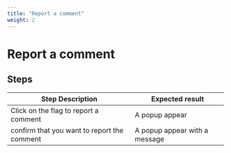 ```yaml
---
title: "Report a comment"
weight: 2
---
```


# Report a comment
## Steps
| Step Description | Expected result |
| ----- | ----- |
| Click on the flag to report a comment | A popup appear |
| confirm that you want to report the comment | A popup appear with a message |
